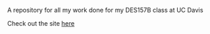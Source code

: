 A repository for all my work done for my DES157B class at UC Davis

Check out the site [here](https://btom13.github.io/des157b)
